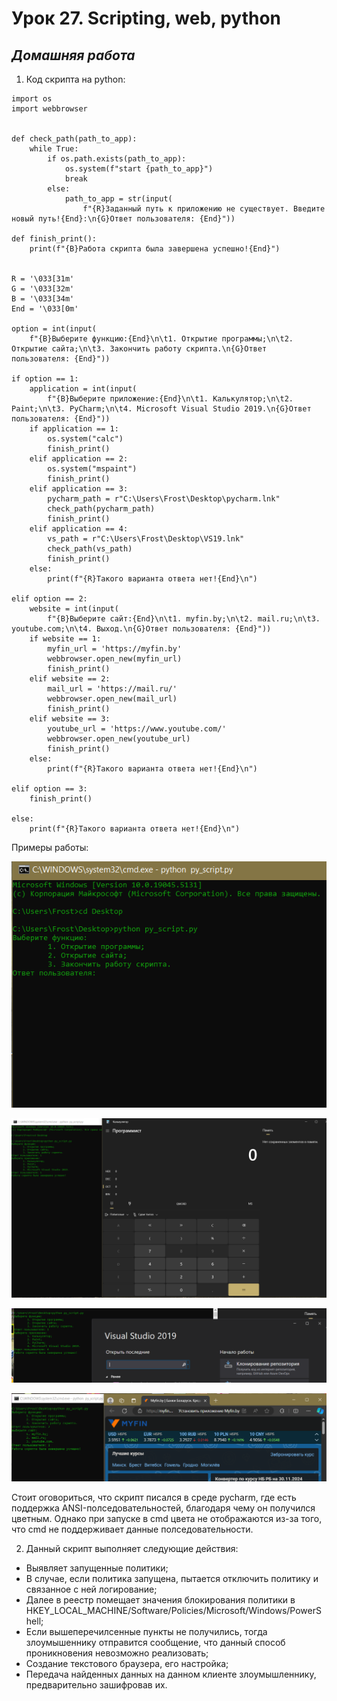 # Урок 27. Scripting, web, python  

 ## ***Домашняя работа*** ##  
1) Код скрипта на python:
```
import os
import webbrowser


def check_path(path_to_app):
    while True:
        if os.path.exists(path_to_app):
            os.system(f"start {path_to_app}")
            break
        else:
            path_to_app = str(input(
                f"{R}Заданный путь к приложению не существует. Введите новый путь!{End}:\n{G}Ответ пользователя: {End}"))

def finish_print():
    print(f"{B}Работа скрипта была завершена успешно!{End}")


R = '\033[31m'
G = '\033[32m'
B = '\033[34m'
End = '\033[0m'

option = int(input(
    f"{B}Выберите функцию:{End}\n\t1. Открытие программы;\n\t2. Открытие сайта;\n\t3. Закончить работу скрипта.\n{G}Ответ пользователя: {End}"))

if option == 1:
    application = int(input(
        f"{B}Выберите приложение:{End}\n\t1. Калькулятор;\n\t2. Paint;\n\t3. PyCharm;\n\t4. Microsoft Visual Studio 2019.\n{G}Ответ пользователя: {End}"))
    if application == 1:
        os.system("calc")
        finish_print()
    elif application == 2:
        os.system("mspaint")
        finish_print()
    elif application == 3:
        pycharm_path = r"C:\Users\Frost\Desktop\pycharm.lnk"
        check_path(pycharm_path)
        finish_print()
    elif application == 4:
        vs_path = r"C:\Users\Frost\Desktop\VS19.lnk"
        check_path(vs_path)
        finish_print()
    else:
        print(f"{R}Такого варианта ответа нет!{End}\n")

elif option == 2:
    website = int(input(
        f"{B}Выберите сайт:{End}\n\t1. myfin.by;\n\t2. mail.ru;\n\t3. youtube.com;\n\t4. Выход.\n{G}Ответ пользователя: {End}"))
    if website == 1:
        myfin_url = 'https://myfin.by'
        webbrowser.open_new(myfin_url)
        finish_print()
    elif website == 2:
        mail_url = 'https://mail.ru/'
        webbrowser.open_new(mail_url)
        finish_print()
    elif website == 3:
        youtube_url = 'https://www.youtube.com/'
        webbrowser.open_new(youtube_url)
        finish_print()
    else:
        print(f"{R}Такого варианта ответа нет!{End}\n")

elif option == 3:
    finish_print()

else:
    print(f"{R}Такого варианта ответа нет!{End}\n")
```

Примеры работы:  

![launch_script](images/launch_script.png)  

![res1](images/res1.png)  

![res2](images/res2.png)

![res3](images/res3.png)  

Стоит оговориться, что скрипт писался в среде pycharm, где есть поддержка ANSI-полседовательностей, благодаря чему он получился цветным. Однако при запуске в cmd цвета не отображаются из-за того, что cmd не поддерживает данные полседовательности.  
  
2) Данный скрипт выполняет следующие действия:
* Выявляет запущенные политики;
* В случае, если политика запущена, пытается отключить политику и связанное с ней логирование;
* Далее в реестр помещает значения блокирования политики в HKEY_LOCAL_MACHINE/Software/Policies/Microsoft/Windows/PowerShell;
* Если вышеперечилсенные пункты не получились, тогда злоумышеннику отправится сообщение, что данный способ проникновения невозможно реализовать;
* Создание текстового браузера, его настройка;
* Передача найденных данных на данном клиенте злоумышленнику, предварительно зашифровав их.

